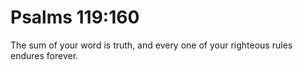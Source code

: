 # Psalms 119:160

The sum of your word is truth, and every one of your righteous rules endures forever.
